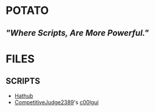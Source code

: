 # POTATO
## *"Where Scripts, Are More Powerful."*
# FILES
## SCRIPTS
- [Hathub](../main/FILES/SCRIPTS/HATHUB.lua)
- [CompetitiveJudge2389](https://www.reddit.com/user/CompetitiveJudge2389/)'s [c00lgui](../main/FILES/SCRIPTS/CJsc00lgui.md)
